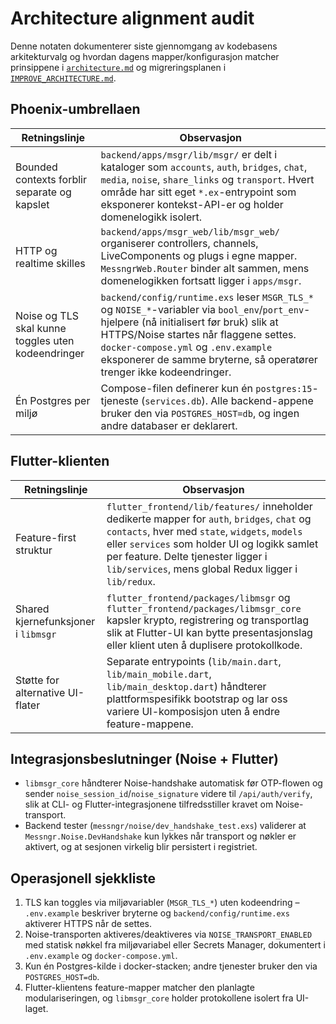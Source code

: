 # Architecture alignment audit

Denne notaten dokumenterer siste gjennomgang av kodebasens arkitekturvalg og
hvordan dagens mapper/konfigurasjon matcher prinsippene i
[`architecture.md`](../architecture.md) og migreringsplanen i
[`IMPROVE_ARCHITECTURE.md`](../IMPROVE_ARCHITECTURE.md).

## Phoenix-umbrellaen

| Retningslinje | Observasjon |
| --- | --- |
| Bounded contexts forblir separate og kapslet | `backend/apps/msgr/lib/msgr/` er delt i kataloger som `accounts`, `auth`, `bridges`, `chat`, `media`, `noise`, `share_links` og `transport`. Hvert område har sitt eget `*.ex`-entrypoint som eksponerer kontekst-API-er og holder domenelogikk isolert. |
| HTTP og realtime skilles | `backend/apps/msgr_web/lib/msgr_web/` organiserer controllers, channels, LiveComponents og plugs i egne mapper. `MessngrWeb.Router` binder alt sammen, mens domenelogikken fortsatt ligger i `apps/msgr`. |
| Noise og TLS skal kunne toggles uten kodeendringer | `backend/config/runtime.exs` leser `MSGR_TLS_*` og `NOISE_*`-variabler via `bool_env`/`port_env`-hjelpere (nå initialisert før bruk) slik at HTTPS/Noise startes når flaggene settes. `docker-compose.yml` og `.env.example` eksponerer de samme bryterne, så operatører trenger ikke kodeendringer. |
| Én Postgres per miljø | Compose-filen definerer kun én `postgres:15`-tjeneste (`services.db`). Alle backend-appene bruker den via `POSTGRES_HOST=db`, og ingen andre databaser er deklarert. |

## Flutter-klienten

| Retningslinje | Observasjon |
| --- | --- |
| Feature-first struktur | `flutter_frontend/lib/features/` inneholder dedikerte mapper for `auth`, `bridges`, `chat` og `contacts`, hver med `state`, `widgets`, `models` eller `services` som holder UI og logikk samlet per feature. Delte tjenester ligger i `lib/services`, mens global Redux ligger i `lib/redux`. |
| Shared kjernefunksjoner i `libmsgr` | `flutter_frontend/packages/libmsgr` og `flutter_frontend/packages/libmsgr_core` kapsler krypto, registrering og transportlag slik at Flutter-UI kan bytte presentasjonslag eller klient uten å duplisere protokollkode. |
| Støtte for alternative UI-flater | Separate entrypoints (`lib/main.dart`, `lib/main_mobile.dart`, `lib/main_desktop.dart`) håndterer plattformspesifikk bootstrap og lar oss variere UI-komposisjon uten å endre feature-mappene. |

## Integrasjonsbeslutninger (Noise + Flutter)

- `libmsgr_core` håndterer Noise-handshake automatisk før OTP-flowen og sender
  `noise_session_id`/`noise_signature` videre til `/api/auth/verify`, slik at
  CLI- og Flutter-integrasjonene tilfredsstiller kravet om Noise-transport.
- Backend tester (`messngr/noise/dev_handshake_test.exs`) validerer at
  `Messngr.Noise.DevHandshake` kun lykkes når transport og nøkler er aktivert,
  og at sesjonen virkelig blir persistert i registriet.

## Operasjonell sjekkliste

1. TLS kan toggles via miljøvariabler (`MSGR_TLS_*`) uten kodeendring – `.env.example`
   beskriver bryterne og `backend/config/runtime.exs` aktiverer HTTPS når de settes.
2. Noise-transporten aktiveres/deaktiveres via `NOISE_TRANSPORT_ENABLED` med
   statisk nøkkel fra miljøvariabel eller Secrets Manager, dokumentert i
   `.env.example` og `docker-compose.yml`.
3. Kun én Postgres-kilde i docker-stacken; andre tjenester bruker den via
   `POSTGRES_HOST=db`.
4. Flutter-klientens feature-mapper matcher den planlagte modulariseringen, og
   `libmsgr_core` holder protokollene isolert fra UI-laget.
